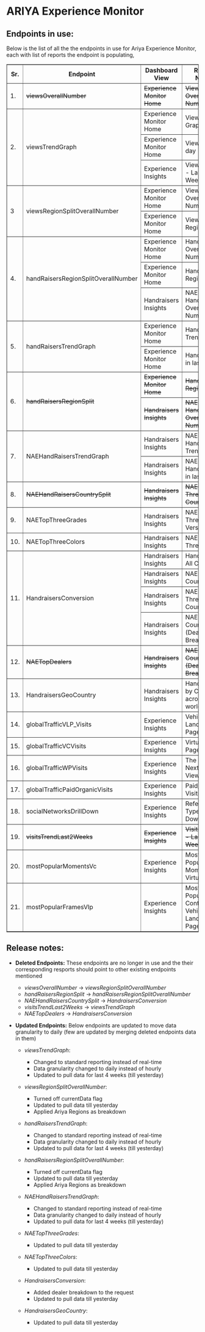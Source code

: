 # ARIYA Experience Monitor

## Endpoints in use:

Below is the list of all the the endpoints in use for Ariya Experience Monitor, each with list of reports the endpoint is populating,

<table border=1>
<thead>
  <tr>
    <th>Sr.</th>
    <th>Endpoint</th>
    <th>Dashboard View</th>
    <th>Report Name</th>
  </tr>
</thead>
<tbody>
  <tr>
    <td>1.</td>
    <td><s>viewsOverallNumber</s></td>
    <td><s>Experience Monitor Home</s></td>
    <td><s>Views Overall Number</s></td>
  </tr>
  <tr>
    <td rowspan=3>2.</td>
    <td rowspan=3>viewsTrendGraph<br></td>
    <td>Experience Monitor Home</td>
    <td>Views Trend Graph</td>
  </tr>
  <tr>
    <td>Experience Monitor Home</td>
    <td>Views in last day</td>
  </tr>
  <tr>
    <td>Experience Insights</td>
    <td>Views Trend - Last 4 Weeks</td>
  </tr>
  <tr>
    <td rowspan=2>3<br></td>
    <td rowspan=2>viewsRegionSplitOverallNumber</td>
    <td>Experience Monitor Home</td>
    <td>Views Overall Number</td>
  </tr>
  <tr>
    <td>Experience Monitor Home</td>
    <td>Views Region Split</td>
  </tr>
  <tr>
    <td rowspan=3>4.</td>
    <td rowspan=3>handRaisersRegionSplitOverallNumber</td>
    <td>Experience Monitor Home</td>
    <td>Handraisers Overall Number</td>
  </tr>
  <tr>
    <td>Experience Monitor Home</td>
    <td>Handraisers Region Split</td>
  </tr>
  <tr>
    <td>Handraisers Insights</td>
    <td>NAE Handraisers Overall Number</td>
  </tr>
  <tr>
    <td rowspan=2>5.</td>
    <td rowspan=2>handRaisersTrendGraph</td>
    <td>Experience Monitor Home</td>
    <td>Handraisers Trend Graph</td>
  </tr>
  <tr>
    <td>Experience Monitor Home</td>
    <td>Handraisers in last day</td>
  </tr>
  <tr>
    <td rowspan=2>6.</td>
    <td rowspan=2><s>handRaisersRegionSplit</s></td>
    <td><s>Experience Monitor Home</s></td>
    <td><s>Handraisers Region Split</s></td>
  </tr>
  <tr>
    <td><s>Handraisers Insights</s></td>
    <td><s>NAE Handraisers Overall Number</s></td>
  </tr>
  <tr>
    <td rowspan=2>7.</td>
    <td rowspan=2>NAEHandRaisersTrendGraph</td>
    <td>Handraisers Insights</td>
    <td>NAE Handraisers Trend Graph</td>
  </tr>
  <tr>
    <td>Handraisers Insights</td>
    <td>NAE Handraisers in last day</td>
  </tr>
  <tr>
    <td>8.</td>
    <td><s>NAEHandRaisersCountrySplit</s></td>
    <td><s>Handraisers Insights</s></td>
    <td><s>NAE Top Three Countries</s></td>
  </tr>
  <tr>
    <td>9.</td>
    <td>NAETopThreeGrades</td>
    <td>Handraisers Insights</td>
    <td>NAE Top Three Versions</td>
  </tr>
  <tr>
    <td>10.</td>
    <td>NAETopThreeColors</td>
    <td>Handraisers Insights</td>
    <td>NAE Top Three Colors</td>
  </tr>
  <tr>
    <td rowspan=4>11.</td>
    <td rowspan=4>HandraisersConversion</td>
    <td>Handraisers Insights</td>
    <td>Handraisers All Countries</td>
  </tr>
  <tr>
    <td>Handraisers Insights</td>
    <td>NAE All Countries</td>
  </tr>
  <tr>
    <td>Handraisers Insights</td>
    <td>NAE Top Three Countries</td>
  </tr>
  <tr>
    <td>Handraisers Insights</td>
    <td>NAE All Countries (Dealer Breakdown)</td>
  </tr>
  <tr>
    <td>12.</td>
    <td><s>NAETopDealers</s></td>
    <td><s>Handraisers Insights</s></td>
    <td><s>NAE All Countries (Dealer Breakdown)</s></td>
  </tr>
  <tr>
    <td>13.</td>
    <td>HandraisersGeoCountry</td>
    <td>Handraisers Insights</td>
    <td>Handraisers by Cities across the world</td>
  </tr>
  <tr>
    <td>14.</td>
    <td>globalTrafficVLP_Visits</td>
    <td>Experience Insights</td>
    <td>Vehicle Landing Page Views</td>
  </tr>
  <tr>
    <td>15.</td>
    <td>globalTrafficVCVisits</td>
    <td>Experience Insights</td>
    <td>Virtual Car Page Views</td>
  </tr>
  <tr>
    <td>16.</td>
    <td>globalTrafficWPVisits</td>
    <td>Experience Insights</td>
    <td>The Nissan Next Page Views</td>
  </tr>
  <tr>
    <td>17.</td>
    <td>globalTrafficPaidOrganicVisits</td>
    <td>Experience Insights</td>
    <td>Paid/Organic Visits</td>
  </tr>
  <tr>
    <td>18.</td>
    <td>socialNetworksDrillDown</td>
    <td>Experience Insights</td>
    <td>Referrer Type Drill-Down</td>
  </tr>
  <tr>
    <td>19.</td>
    <td><s>visitsTrendLast2Weeks</s></td>
    <td><s>Experience Insights</s></td>
    <td><s>Visits Trend - Last 4 Weeks</s></td>
  </tr>
  <tr>
    <td>20.</td>
    <td>mostPopularMomentsVc</td>
    <td>Experience Insights</td>
    <td>Most Popular Moments on Virtual Car</td>
  </tr>
  <tr>
    <td>21.</td>
    <td>mostPopularFramesVlp</td>
    <td>Experience Insights</td>
    <td>Most Popular Content on Vehicle Landing Page</td>
  </tr>
</tbody>
</table>

## Release notes:

- **Deleted Endpoints:** These endpoints are no longer in use and the their corresponding resports should point to other existing endpoints mentioned
  - *viewsOverallNumber* -> *viewsRegionSplitOverallNumber*
  - *handRaisersRegionSplit* -> *handRaisersRegionSplitOverallNumber*
  - *NAEHandRaisersCountrySplit* -> *HandraisersConversion*
  - *visitsTrendLast2Weeks* -> *viewsTrendGraph*
  - *NAETopDealers* -> *HandraisersConversion*
  
- **Updated Endpoints:** Below endpoints are updated to move data granularity to daily (few are updated by merging deleted endpoints data in them)
  - *viewsTrendGraph*: 
    - Changed to standard reporting instead of real-time
    - Data granularity changed to daily instead of hourly 
    - Updated to pull data for last 4 weeks (till yesterday)
    
  - *viewsRegionSplitOverallNumber*: 
    - Turned off currentData flag
    - Updated to pull data till yesterday
    - Applied Ariya Regions as breakdown
    
  - *handRaisersTrendGraph*: 
    - Changed to standard reporting instead of real-time
    - Data granularity changed to daily instead of hourly 
    - Updated to pull data for last 4 weeks (till yesterday)
    
  - *handRaisersRegionSplitOverallNumber*: 
    - Turned off currentData flag
    - Updated to pull data till yesterday
    - Applied Ariya Regions as breakdown
    
  - *NAEHandRaisersTrendGraph*: 
    - Changed to standard reporting instead of real-time
    - Data granularity changed to daily instead of hourly 
    - Updated to pull data for last 4 weeks (till yesterday)
    
  - *NAETopThreeGrades*: 
    - Updated to pull data till yesterday
    
  - *NAETopThreeColors*: 
    - Updated to pull data till yesterday
    
  - *HandraisersConversion*:
    - Added dealer breakdown to the request
    - Updated to pull data till yesterday
    
  - *HandraisersGeoCountry*: 
    - Updated to pull data till yesterday